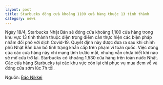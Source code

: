 ```yaml
---
layout: post
title: Starbucks đóng cửa khoảng 1100 cửa hàng thuộc 13 tỉnh thành
category: news
---
```

Ngày 18/4, Starbucks Nhật Bản sẽ đóng cửa khoảng 1,100 cửa hàng trong khu vực 13 tỉnh thành thuộc diện trọng điểm cần thực hiện các biện pháp nhằm đối phó với dịch Covid-19. Quyết định này được đưa ra sau khi chính phủ Nhật Bản ban bố tình trạng khẩn cấp trên phạm vi toàn quốc.
Việc đóng cửa các cửa hàng này chỉ mang tính trước mắt, nhưng vẫn chưa biết khi nào sẽ mở cửa trở lại.
Starbucks có khoảng 1,530 cửa hàng trên toàn nước Nhật.
Các cửa hàng Starbucks tại các khu vực còn lại chỉ phục vụ mua đem về và đóng cửa sớm lúc 7h tối.

Nguồn: [Báo Nikkei](https://www.nikkei.com/article/DGXMZO58230980Y0A410C2HE6A00/)